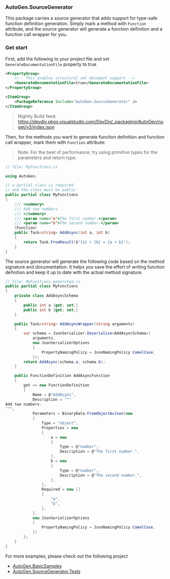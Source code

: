 ### AutoGen.SourceGenerator

This package carries a source generator that adds support for type-safe function definition generation. Simply mark a method with `Function` attribute, and the source generator will generate a function definition and a function call wrapper for you.

### Get start

First, add the following to your project file and set `GenerateDocumentationFile` property to true

```xml
<PropertyGroup>
    <!-- This enables structural xml document support -->
    <GenerateDocumentationFile>true</GenerateDocumentationFile>
</PropertyGroup>
```
```xml
<ItemGroup>
    <PackageReference Include="AutoGen.SourceGenerator" />
</ItemGroup>
```

> Nightly Build feed: https://devdiv.pkgs.visualstudio.com/DevDiv/_packaging/AutoGen/nuget/v3/index.json

Then, for the methods you want to generate function definition and function call wrapper, mark them with `Function` attribute:

> Note: For the best of performance, try using primitive types for the parameters and return type.

```csharp
// file: MyFunctions.cs

using AutoGen;

// a partial class is required
// and the class must be public
public partial class MyFunctions
{
    /// <summary>
    /// Add two numbers.
    /// </summary>
    /// <param name="a">The first number.</param>
    /// <param name="b">The second number.</param>
    [Function]
    public Task<string> AddAsync(int a, int b)
    {
        return Task.FromResult($"{a} + {b} = {a + b}");
    }
}
```

The source generator will generate the following code based on the method signature and documentation. It helps you save the effort of writing function definition and keep it up to date with the actual method signature.

```csharp
// file: MyFunctions.generated.cs
public partial class MyFunctions
{
    private class AddAsyncSchema
    {
		public int a {get; set;}
		public int b {get; set;}
    }

    public Task<string> AddAsyncWrapper(string arguments)
    {
        var schema = JsonSerializer.Deserialize<AddAsyncSchema>(
            arguments, 
            new JsonSerializerOptions
            {
                PropertyNamingPolicy = JsonNamingPolicy.CamelCase,
            });
        return AddAsync(schema.a, schema.b);
    }

    public FunctionDefinition AddAsyncFunction
    {
        get => new FunctionDefinition
		{
			Name = @"AddAsync",
            Description = """
Add two numbers.
""",
            Parameters = BinaryData.FromObjectAsJson(new
            {
                Type = "object",
                Properties = new
				{
				    a = new
				    {
					    Type = @"number",
					    Description = @"The first number.",
				    },
				    b = new
				    {
					    Type = @"number",
					    Description = @"The second number.",
				    },
                },
                Required = new []
				{
				    "a",
				    "b",
				},
            },
            new JsonSerializerOptions
			{
				PropertyNamingPolicy = JsonNamingPolicy.CamelCase,
			})
        };
    }
}
```

For more examples, please check out the following project
- [AutoGen.BasicSamples](../samples/AgentChat/Autogen.Basic.Sample/)
- [AutoGen.SourceGenerator.Tests](../../test/AutoGen.SourceGenerator.Tests/)
